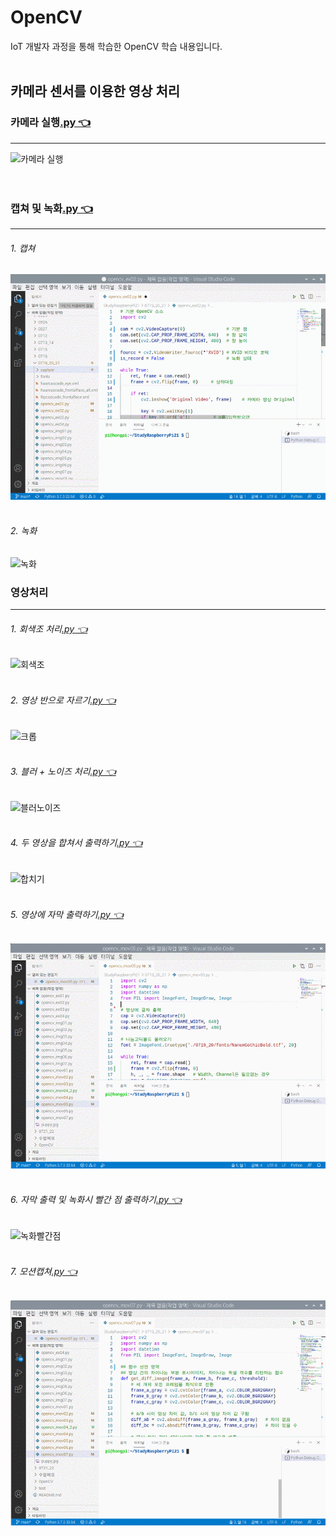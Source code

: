 # OpenCV
IoT 개발자 과정을 통해 학습한 OpenCV 학습 내용입니다.
<br/>
<br/>


## 카메라 센서를 이용한 영상 처리
### 카메라 실행[.py 👈 ](https://github.com/HongryeolSeong/StudyRaspberryPi21/blob/main/OpenCV/opencv_ex01.py)
---
![카메라 실행](https://github.com/HongryeolSeong/StudyRaspberryPi21/blob/main/OpenCV/ocvimg/01_camera.gif)
<br/>
<br/>
<br/>

### 캡쳐 및 녹화[.py 👈 ](https://github.com/HongryeolSeong/StudyRaspberryPi21/blob/main/OpenCV/opencv_ex02.py)
---
###### 1. 캡쳐
![캡쳐](https://github.com/HongryeolSeong/StudyRaspberryPi21/blob/main/OpenCV/ocvimg/02_capture.gif)
<br/>
<br/>

###### 2. 녹화
![녹화](https://github.com/HongryeolSeong/StudyRaspberryPi21/blob/main/OpenCV/ocvimg/03_record.gif)

### 영상처리
---
###### 1. 회색조 처리[.py 👈 ](https://github.com/HongryeolSeong/StudyRaspberryPi21/blob/main/OpenCV/opencv_mov02.py)
![회색조](https://github.com/HongryeolSeong/StudyRaspberryPi21/blob/main/OpenCV/ocvimg/04_grayscale.gif)
<br/>
<br/>

###### 2. 영상 반으로 자르기[.py 👈 ](https://github.com/HongryeolSeong/StudyRaspberryPi21/blob/main/OpenCV/opencv_mov03.py)
![크롭](https://github.com/HongryeolSeong/StudyRaspberryPi21/blob/main/OpenCV/ocvimg/05_crop.gif)
<br/>
<br/>

###### 3. 블러 + 노이즈 처리[.py 👈 ](https://github.com/HongryeolSeong/StudyRaspberryPi21/blob/main/OpenCV/opencv_mov04.py)
![블러노이즈](https://github.com/HongryeolSeong/StudyRaspberryPi21/blob/main/OpenCV/ocvimg/06_blur_noise.gif)
<br/>
<br/>

###### 4. 두 영상을 합쳐서 출력하기[.py 👈 ](https://github.com/HongryeolSeong/StudyRaspberryPi21/blob/main/OpenCV/opencv_mov04_2.py)
![합치기](https://github.com/HongryeolSeong/StudyRaspberryPi21/blob/main/OpenCV/ocvimg/07_concat.gif)
<br/>
<br/>

###### 5. 영상에 자막 출력하기[.py 👈 ](https://github.com/HongryeolSeong/StudyRaspberryPi21/blob/main/OpenCV/opencv_mov05.py)
![합치기](https://github.com/HongryeolSeong/StudyRaspberryPi21/blob/main/OpenCV/ocvimg/08_subtitle.gif)
<br/>
<br/>

###### 6. 자막 출력 및 녹화시 빨간 점 출력하기[.py 👈 ](https://github.com/HongryeolSeong/StudyRaspberryPi21/blob/main/OpenCV/opencv_mov06.py)
![녹화빨간점](https://github.com/HongryeolSeong/StudyRaspberryPi21/blob/main/OpenCV/ocvimg/09_reddot.gif)
<br/>
<br/>

###### 7. 모션캡쳐[.py 👈 ](https://github.com/HongryeolSeong/StudyRaspberryPi21/blob/main/OpenCV/opencv_mov07.py)
![모션캡쳐](https://github.com/HongryeolSeong/StudyRaspberryPi21/blob/main/OpenCV/ocvimg/10_motioncapture.gif)
<br/>
<br/>
